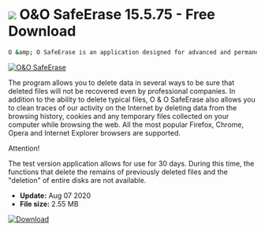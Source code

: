 # ![](https://cdn.softexe.net/static/icon/b/o-o-safeerase-8321.png) O&O SafeErase 15.5.75 - Free Download

```sh
O &amp; O SafeErase is an application designed for advanced and permanent removal of files from hard drives, thanks to which we can completely clean data media from sensitive information, such as stored passwords in browsers, confidential documents or private photos.
```
[![O&O SafeErase](https://gallery.dpcdn.pl/imgc/Tools/58140/g_-_420x350_1.5_-_x20150410100810_0.jpg)](https://softexe.net/win/disks-files/other/o-o-safeerase:hcbp.html)

The program allows you to delete data in several ways to be sure that deleted files will not be recovered even by professional companies. In addition to the ability to delete typical files, O &amp; O SafeErase also allows you to clean traces of our activity on the Internet by deleting data from the browsing history, cookies and any temporary files collected on your computer while browsing the web. All the most popular Firefox, Chrome, Opera and Internet Explorer browsers are supported.
 
 Attention!
 
 The test version application allows for use for 30 days. During this time, the functions that delete the remains of previously deleted files and the "deletion" of entire disks are not available.


- **Update:** Aug 07 2020
- **File size:** 2.55 MB

[![Download](https://cdn.softexe.net/static/img/download.png)](https://softexe.net/win/disks-files/other/o-o-safeerase:hcbp.html)

